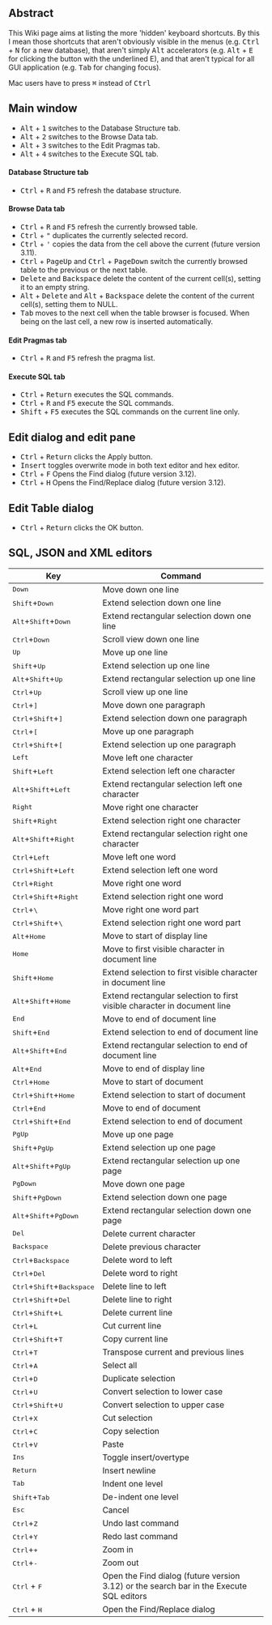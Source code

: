 ## Abstract
This Wiki page aims at listing the more 'hidden' keyboard shortcuts. By this I mean those shortcuts that aren't obviously visible in the menus (e.g. <kbd>Ctrl</kbd> + <kbd>N</kbd> for a new database), that aren't simply <kbd>Alt</kbd> accelerators (e.g. <kbd>Alt</kbd> + <kbd>E</kbd> for clicking the button with the underlined E), and that aren't typical for all GUI application (e.g. <kbd>Tab</kbd> for changing focus).

Mac users have to press <kbd>⌘</kbd> instead of <kbd>Ctrl</kbd>
## Main window

* <kbd>Alt</kbd> + <kbd>1</kbd> switches to the Database Structure tab.
* <kbd>Alt</kbd> + <kbd>2</kbd> switches to the Browse Data tab.
* <kbd>Alt</kbd> + <kbd>3</kbd> switches to the Edit Pragmas tab.
* <kbd>Alt</kbd> + <kbd>4</kbd> switches to the Execute SQL tab.

#### Database Structure tab
* <kbd>Ctrl</kbd> + <kbd>R</kbd> and <kbd>F5</kbd> refresh the database structure.

#### Browse Data tab
* <kbd>Ctrl</kbd> + <kbd>R</kbd> and <kbd>F5</kbd> refresh the currently browsed table.
* <kbd>Ctrl</kbd> + <kbd>"</kbd> duplicates the currently selected record.
* <kbd>Ctrl</kbd> + <kbd>'</kbd> copies the data from the cell above the current (future version 3.11).
* <kbd>Ctrl</kbd> + <kbd>PageUp</kbd> and <kbd>Ctrl</kbd> + <kbd>PageDown</kbd> switch the currently browsed table to the previous or the next table.
* <kbd>Delete</kbd> and <kbd>Backspace</kbd> delete the content of the current cell(s), setting it to an empty string.
* <kbd>Alt</kbd> + <kbd>Delete</kbd> and <kbd>Alt</kbd> + <kbd>Backspace</kbd> delete the content of the current cell(s), setting them to NULL.
* <kbd>Tab</kbd> moves to the next cell when the table browser is focused. When being on the last cell, a new row is inserted automatically.

#### Edit Pragmas tab
* <kbd>Ctrl</kbd> + <kbd>R</kbd> and <kbd>F5</kbd> refresh the pragma list.

#### Execute SQL tab
* <kbd>Ctrl</kbd> + <kbd>Return</kbd> executes the SQL commands.
* <kbd>Ctrl</kbd> + <kbd>R</kbd> and <kbd>F5</kbd> execute the SQL commands.
* <kbd>Shift</kbd> + <kbd>F5</kbd> executes the SQL commands on the current line only.

## Edit dialog and edit pane
* <kbd>Ctrl</kbd> + <kbd>Return</kbd> clicks the Apply button.
* <kbd>Insert</kbd> toggles overwrite mode in both text editor and hex editor.
* <kbd>Ctrl</kbd> + <kbd>F</kbd> Opens the Find dialog (future version 3.12).
* <kbd>Ctrl</kbd> + <kbd>H</kbd> Opens the Find/Replace dialog (future version 3.12).

## Edit Table dialog
* <kbd>Ctrl</kbd> + <kbd>Return</kbd> clicks the OK button.

## SQL, JSON and XML editors
Key | Command
----|----
<kbd>Down</kbd>	|	Move down one line
<kbd>Shift</kbd>+<kbd>Down</kbd>	|	Extend selection down one line
<kbd>Alt</kbd>+<kbd>Shift</kbd>+<kbd>Down</kbd>	|	Extend rectangular selection down one line
<kbd>Ctrl</kbd>+<kbd>Down</kbd>	|	Scroll view down one line
<kbd>Up</kbd>	|	Move up one line
<kbd>Shift</kbd>+<kbd>Up</kbd>	|	Extend selection up one line
<kbd>Alt</kbd>+<kbd>Shift</kbd>+<kbd>Up</kbd>	|	Extend rectangular selection up one line
<kbd>Ctrl</kbd>+<kbd>Up</kbd>	|	Scroll view up one line
<kbd>Ctrl</kbd>+<kbd>]</kbd>	|	Move down one paragraph
<kbd>Ctrl</kbd>+<kbd>Shift</kbd>+<kbd>]</kbd>	|	Extend selection down one paragraph
<kbd>Ctrl</kbd>+<kbd>[</kbd>	|	Move up one paragraph
<kbd>Ctrl</kbd>+<kbd>Shift</kbd>+<kbd>[</kbd>	|	Extend selection up one paragraph
<kbd>Left</kbd>	|	Move left one character
<kbd>Shift</kbd>+<kbd>Left</kbd>	|	Extend selection left one character
<kbd>Alt</kbd>+<kbd>Shift</kbd>+<kbd>Left</kbd>	|	Extend rectangular selection left one character
<kbd>Right</kbd>	|	Move right one character
<kbd>Shift</kbd>+<kbd>Right</kbd>	|	Extend selection right one character
<kbd>Alt</kbd>+<kbd>Shift</kbd>+<kbd>Right</kbd>	|	Extend rectangular selection right one character
<kbd>Ctrl</kbd>+<kbd>Left</kbd>	|	Move left one word
<kbd>Ctrl</kbd>+<kbd>Shift</kbd>+<kbd>Left</kbd>	|	Extend selection left one word
<kbd>Ctrl</kbd>+<kbd>Right</kbd>	|	Move right one word
<kbd>Ctrl</kbd>+<kbd>Shift</kbd>+<kbd>Right</kbd>	|	Extend selection right one word
<kbd>Ctrl</kbd>+<kbd>\\</kbd>		|	Move right one word part
<kbd>Ctrl</kbd>+<kbd>Shift</kbd>+<kbd>\\</kbd>	|	Extend selection right one word part
<kbd>Alt</kbd>+<kbd>Home</kbd>	|	Move to start of display line
<kbd>Home</kbd>	|	Move to first visible character in document line
<kbd>Shift</kbd>+<kbd>Home</kbd>	|	Extend selection to first visible character in document line
<kbd>Alt</kbd>+<kbd>Shift</kbd>+<kbd>Home</kbd>	|	Extend rectangular selection to first visible character in document line
<kbd>End</kbd>	|	Move to end of document line
<kbd>Shift</kbd>+<kbd>End</kbd>	|	Extend selection to end of document line
<kbd>Alt</kbd>+<kbd>Shift</kbd>+<kbd>End</kbd>	|	Extend rectangular selection to end of document line
<kbd>Alt</kbd>+<kbd>End</kbd>	|	Move to end of display line
<kbd>Ctrl</kbd>+<kbd>Home</kbd>	|	Move to start of document
<kbd>Ctrl</kbd>+<kbd>Shift</kbd>+<kbd>Home</kbd>	|	Extend selection to start of document
<kbd>Ctrl</kbd>+<kbd>End</kbd>	|	Move to end of document
<kbd>Ctrl</kbd>+<kbd>Shift</kbd>+<kbd>End</kbd>	|	Extend selection to end of document
<kbd>PgUp</kbd>	|	Move up one page
<kbd>Shift</kbd>+<kbd>PgUp</kbd>	|	Extend selection up one page
<kbd>Alt</kbd>+<kbd>Shift</kbd>+<kbd>PgUp</kbd>	|	Extend rectangular selection up one page
<kbd>PgDown</kbd>	|	Move down one page
<kbd>Shift</kbd>+<kbd>PgDown</kbd>	|	Extend selection down one page
<kbd>Alt</kbd>+<kbd>Shift</kbd>+<kbd>PgDown</kbd>	|	Extend rectangular selection down one page
<kbd>Del</kbd>	|	Delete current character
<kbd>Backspace</kbd>	|	Delete previous character
<kbd>Ctrl</kbd>+<kbd>Backspace</kbd>	|	Delete word to left
<kbd>Ctrl</kbd>+<kbd>Del</kbd>	|	Delete word to right
<kbd>Ctrl</kbd>+<kbd>Shift</kbd>+<kbd>Backspace</kbd>	|	Delete line to left
<kbd>Ctrl</kbd>+<kbd>Shift</kbd>+<kbd>Del</kbd>	|	Delete line to right
<kbd>Ctrl</kbd>+<kbd>Shift</kbd>+<kbd>L</kbd>	|	Delete current line
<kbd>Ctrl</kbd>+<kbd>L</kbd>	|	Cut current line
<kbd>Ctrl</kbd>+<kbd>Shift</kbd>+<kbd>T</kbd>	|	Copy current line
<kbd>Ctrl</kbd>+<kbd>T</kbd>	|	Transpose current and previous lines
<kbd>Ctrl</kbd>+<kbd>A</kbd>	|	Select all
<kbd>Ctrl</kbd>+<kbd>D</kbd>	|	Duplicate selection
<kbd>Ctrl</kbd>+<kbd>U</kbd>	|	Convert selection to lower case
<kbd>Ctrl</kbd>+<kbd>Shift</kbd>+<kbd>U</kbd>	|	Convert selection to upper case
<kbd>Ctrl</kbd>+<kbd>X</kbd>	|	Cut selection
<kbd>Ctrl</kbd>+<kbd>C</kbd>	|	Copy selection
<kbd>Ctrl</kbd>+<kbd>V</kbd>	|	Paste
<kbd>Ins</kbd>	|	Toggle insert/overtype
<kbd>Return</kbd>	|	Insert newline
<kbd>Tab</kbd>	|	Indent one level
<kbd>Shift</kbd>+<kbd>Tab</kbd>	|	De-indent one level
<kbd>Esc</kbd>	|	Cancel
<kbd>Ctrl</kbd>+<kbd>Z</kbd>	|	Undo last command
<kbd>Ctrl</kbd>+<kbd>Y</kbd>	|	Redo last command
<kbd>Ctrl</kbd>+<kbd>+</kbd>	|	Zoom in
<kbd>Ctrl</kbd>+<kbd>-</kbd>	|	Zoom out
<kbd>Ctrl</kbd> + <kbd>F</kbd>	|	Open the Find dialog (future version 3.12) or the search bar in the Execute SQL editors
<kbd>Ctrl</kbd> + <kbd>H</kbd>	|	Open the Find/Replace dialog
